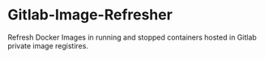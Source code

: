 # Gitlab-Image-Refresher
Refresh Docker Images in running and stopped containers hosted in Gitlab private image registires.

